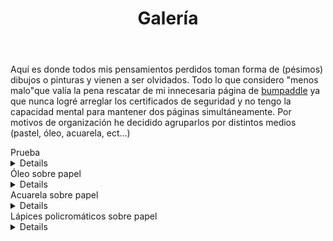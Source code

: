 ﻿---
layout: page
title: Galería
permalink: /galeria/
---
Aquí es donde todos mis pensamientos perdidos toman forma de (pésimos) dibujos o pinturas y vienen a ser olvidados. Todo lo que considero "menos malo"que valía la pena rescatar de mi innecesaria página de [bumpaddle](http://www.bumpaddle.com) ya que nunca logré arreglar los certificados de seguridad y no tengo la capacidad mental para mantener dos páginas simultáneamente. Por motivos de organización he decidido agruparlos por distintos medios (pastel, óleo, acuarela, ect...)

<summary>Prueba</sumary>
<details>
<b>Philadelphia Beer Volcano</b>
<img src="https://i.imgur.com/CXnXl0o.jpg"></img>
<br>
<br>
<b>Are You Banging That Casaba, Frank?</b>
<img src="https://i.imgur.com/jedEyJ3.jpg"</img>
<br>
<br>
<b>Buddy Holly</b>
<img src="https://i.imgur.com/RyjnS0H.jpg"></img>
<br>
<br>
<b>Story Of An Artist (Daniel Johnston)</b>
<img src="https://i.imgur.com/ubJGlvr.jpg"></img>
<br>
<br>
<b>Ethan Klein (h3h3)</b>
<img src="https://i.imgur.com/kzCf3vt.jpg"></img>
<br>
<br>
<b>Podcats</b>
<img src="https://i.imgur.com/N5iuubN.jpg"></img>
</details>

<summary>Óleo sobre papel</summary>
<details>
Nostalgia (Boba Fett)
<img src="https://i.imgur.com/akH6jsT.jpg"></img>
</details>

<summary>Acuarela sobre papel</summary>
<details>
<b>Moonrise Kingdom</b>
<img src="https://i.imgur.com/ZPyklyy.jpg"></img>
<br>
<br>
<b>Sam Shakusky (Moonrise Kingdom</b>
<img src="https://i.imgur.com/5U4DW7T.jpg"</img>
<br>
<br>
<b>Perro</b>
<img src="https://i.imgur.com/x0RJX46.jpg"></img>
<br>
<br>
<b>Teorías Conspirativas</b>
<img src="https://i.imgur.com/F5ghXeU.jpg"></img>
</details>

<summary>Lápices policromáticos sobre papel</summary>
<details>
  <b>Rejected Unknown (Daniel Johnston)</b>
  <img src="https://i.imgur.com/y9hmouV.jpg"></img>
</details>


